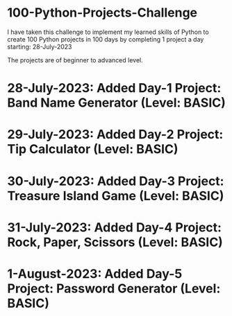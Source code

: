 # 100-Python-Projects-Challenge
I have taken this challenge to implement my learned skills of Python to create 100 Python projects in 100 days by completing 1 project a day starting: 28-July-2023

The projects are of beginner to advanced level.

# 28-July-2023: Added Day-1 Project: Band Name Generator (Level: BASIC)
# 29-July-2023: Added Day-2 Project: Tip Calculator (Level: BASIC)
# 30-July-2023: Added Day-3 Project: Treasure Island Game (Level: BASIC)
# 31-July-2023: Added Day-4 Project: Rock, Paper, Scissors (Level: BASIC)
# 1-August-2023: Added Day-5 Project: Password Generator (Level: BASIC)

